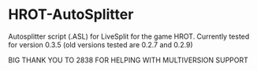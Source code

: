 # HROT-AutoSplitter

Autosplitter script (.ASL) for LiveSplit for the game HROT. Currently tested for version 0.3.5 (old versions tested are 0.2.7 and 0.2.9)

BIG THANK YOU TO 2838 FOR HELPING WITH MULTIVERSION SUPPORT

